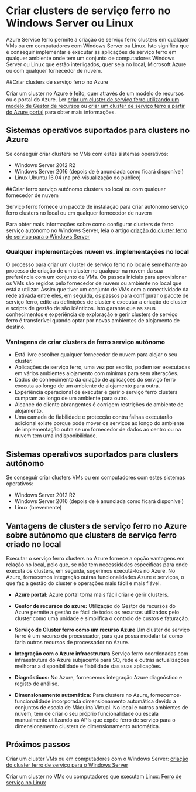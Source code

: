<properties
   pageTitle="Criar clusters de Azure Service ferro no Windows Server e Linux | Microsoft Azure"
   description="Clusters de serviço ferro executados no Windows Server e Linux, que significa que poderá implementar e aplicações de serviço ferro anfitriãs em qualquer lugar pode executar o Windows Server ou Linux."
   services="service-fabric"
   documentationCenter=".net"
   authors="Chackdan"
   manager="timlt"
   editor=""/>

<tags
   ms.service="service-fabric"
   ms.devlang="dotNet"
   ms.topic="article"
   ms.tgt_pltfrm="NA"
   ms.workload="NA"
   ms.date="09/22/2016"
   ms.author="chackdan"/>

# <a name="create-service-fabric-clusters-on-windows-server-or-linux"></a>Criar clusters de serviço ferro no Windows Server ou Linux

Azure Service ferro permite a criação de serviço ferro clusters em qualquer VMs ou em computadores com Windows Server ou Linux. Isto significa que é conseguir implementar e executar as aplicações de serviço ferro em qualquer ambiente onde tem um conjunto de computadores Windows Server ou Linux que estão interligados, quer seja no local, Microsoft Azure ou com qualquer fornecedor de nuvem.

##<a name="create-service-fabric-clusters-on-azure"></a>Criar clusters de serviço ferro no Azure

Criar um cluster no Azure é feito, quer através de um modelo de recursos ou o portal do Azure. Ler [criar um cluster de serviço ferro utilizando um modelo de Gestor de recursos](service-fabric-cluster-creation-via-arm.md) ou [criar um cluster de serviço ferro a partir do Azure portal](service-fabric-cluster-creation-via-portal.md) para obter mais informações.

## <a name="supported-operating-systems-for-clusters-on-azure"></a>Sistemas operativos suportados para clusters no Azure

Se conseguir criar clusters no VMs com estes sistemas operativos:

* Windows Server 2012 R2
* Windows Server 2016 (depois de é anunciada como ficará disponível)
* Linux Ubuntu 16.04 (na pré-visualização do público) 


##<a name="create-service-fabric-standalone-clusters-on-premise-or-with-any-cloud-provider"></a>Criar ferro serviço autónomo clusters no local ou com qualquer fornecedor de nuvem

Serviço ferro fornece um pacote de instalação para criar autónomo serviço ferro clusters no local ou em qualquer fornecedor de nuvem

Para obter mais informações sobre como configurar clusters de ferro serviço autónomo no Windows Server, leia o artigo [criação do cluster ferro de serviço para o Windows Server](service-fabric-cluster-creation-for-windows-server.md)

### <a name="any-cloud-deployments-vs-on-premises-deployments"></a>Qualquer implementações nuvem vs. implementações no local
O processo para criar um cluster de serviço ferro no local é semelhante ao processo de criação de um cluster no qualquer na nuvem da sua preferência com um conjunto de VMs. Os passos iniciais para aprovisionar os VMs são regidos pelo fornecedor de nuvem ou ambiente no local que está a utilizar. Assim que tiver um conjunto de VMs com a conectividade da rede ativada entre eles, em seguida, os passos para configurar o pacote de serviço ferro, edite as definições de cluster e executar a criação de cluster e scripts de gestão de são idênticos. Isto garante que as seus conhecimentos e experiência de exploração e gerir clusters de serviço ferro é transferível quando optar por novas ambientes de alojamento de destino.

### <a name="benefits-of-creating-standalone-service-fabric-clusters"></a>Vantagens de criar clusters de ferro serviço autónomo
* Está livre escolher qualquer fornecedor de nuvem para alojar o seu cluster.
* Aplicações de serviço ferro, uma vez por escrito, podem ser executadas em vários ambientes alojamento com mínimas para sem alterações.
* Dados de conhecimento da criação de aplicações do serviço ferro executa ao longo de um ambiente de alojamento para outra.
* Experiência operacional de executar e gerir o serviço ferro clusters cumpram ao longo de um ambiente para outro.
* Alcance do cliente abrangentes é corrigem restrições de ambiente de alojamento.
* Uma camada de fiabilidade e protecção contra falhas executarão adicional existe porque pode mover os serviços ao longo do ambiente de implementação outra se um fornecedor de dados ao centro ou na nuvem tem uma indisponibilidade.

## <a name="supported-operating-systems-for-standalone-clusters"></a>Sistemas operativos suportados para clusters autónomo
Se conseguir criar clusters VMs ou em computadores com estes sistemas operativos:

* Windows Server 2012 R2
* Windows Server 2016 (depois de é anunciada como ficará disponível)
* Linux (brevemente)

## <a name="advantages-of-service-fabric-clusters-on-azure-over-standalone-service-fabric-clusters-created-on-premises"></a>Vantagens de clusters de serviço ferro no Azure sobre autónomo que clusters de serviço ferro criado no local

Executar o serviço ferro clusters no Azure fornece a opção vantagens em relação no local, pelo que, se não tem necessidades específicas para onde executa os clusters, em seguida, sugerimos executá-los no Azure. No Azure, fornecemos integração outras funcionalidades Azure e serviços, o que faz a gestão do cluster e operações mais fácil e mais fiável.

* **Azure portal:** Azure portal torna mais fácil criar e gerir clusters.

* **Gestor de recursos do azure:** Utilização do Gestor de recursos do Azure permite a gestão de fácil de todos os recursos utilizados pelo cluster como uma unidade e simplifica o controlo de custos e faturação.
* **Serviço de Cluster ferro como um recurso Azure** Um cluster de serviço ferro é um recurso de processador, para que possa modelar tal como faria outros recursos de processador no Azure.
* **Integração com o Azure infraestrutura** Serviço ferro coordenadas com infraestrutura do Azure subjacente para SO, rede e outras actualizações melhorar a disponibilidade e fiabilidade das suas aplicações.  
* **Diagnósticos:** No Azure, fornecemos integração Azure diagnóstico e registo de análise.
* **Dimensionamento automática:** Para clusters no Azure, fornecemos-funcionalidade incorporada dimensionamento automática devido a conjuntos de escala de Máquina Virtual. No local e outros ambientes de nuvem, tem de criar o seu próprio funcionalidade ou escala manualmente utilizando as APIs que expõe ferro de serviço para o dimensionamento clusters de dimensionamento automática.

## <a name="next-steps"></a>Próximos passos
Criar um cluster VMs ou em computadores com o Windows Server: [criação do cluster ferro de serviço para o Windows Server](service-fabric-cluster-creation-for-windows-server.md)

Criar um cluster no VMs ou computadores que executam Linux: [Ferro de serviço no Linux](service-fabric-linux-overview.md)
